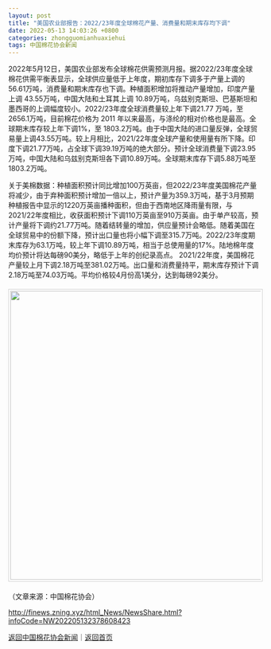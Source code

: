 ```yaml
---
layout: post
title: "美国农业部报告：2022/23年度全球棉花产量、消费量和期末库存均下调"
date: 2022-05-13 14:03:26 +0800
categories: zhongguomianhuaxiehui
tags: 中国棉花协会新闻
---
```

<p>2022年5月12日，美国农业部发布全球棉花供需预测月报。据2022/23年度全球棉花供需平衡表显示，全球供应量低于上年度，期初库存下调多于产量上调的56.61万吨，消费量和期末库存也下调。种植面积增加将推动产量增加，印度产量上调 43.55万吨，中国大陆和土耳其上调 10.89万吨，乌兹别克斯坦、巴基斯坦和墨西哥的上调幅度较小。2022/23年度全球消费量较上年下调21.77 万吨，至 2656.1万吨，目前棉花价格为 2011 年以来最高，与涤纶的相对价格也是最高。全球期末库存较上年下调1%，至 1803.2万吨。由于中国大陆的进口量反弹，全球贸易量上调43.55万吨。较上月相比，2021/22年度全球产量和使用量有所下降。印度下调21.77万吨，占全球下调39.19万吨的绝大部分。预计全球消费量下调23.95万吨，中国大陆和乌兹别克斯坦各下调10.89万吨。全球期末库存下调5.88万吨至1803.2万吨。</p>
 <p>关于美棉数据：种植面积预计同比增加100万英亩，但2022/23年度美国棉花产量将减少，由于弃种面积预计增加一倍以上，预计产量为359.3万吨，基于3月预期种植报告中显示的1220万英亩播种面积，但由于西南地区降雨量有限，与2021/22年度相比，收获面积预计下调110万英亩至910万英亩。由于单产较高，预计产量将下调约21.77万吨。随着结转量的增加，供应量预计会略低。随着美国在全球贸易中的份额下降，预计出口量也将小幅下调至315.7万吨。2022/23年度期末库存为63.1万吨，较上年下调10.89万吨，相当于总使用量的17%。陆地棉年度均价预计将达每磅90美分，略低于上年的创纪录高点。 2021/22年度，美国棉花产量较上月下调2.18万吨至381.02万吨。出口量和消费量持平，期末库存预计下调2.18万吨至74.03万吨。平均价格较4月份高1美分，达到每磅92美分。</p>
 <center><img src="https://dfscdn.dfcfw.com/download/D24757898920843077699_w1259h986.jpg" width="580" emheight="454" style="border:#d1d1d1 1px solid;padding:3px;margin:5px 0;" /></center><p class="em_media">（文章来源：中国棉花协会）</p>

<http://finews.zning.xyz/html_News/NewsShare.html?infoCode=NW202205132378608423>

[返回中国棉花协会新闻](//finews.withounder.com/category/zhongguomianhuaxiehui.html)｜[返回首页](//finews.withounder.com/)